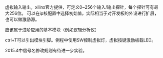 虚拟输入输出，xilinx官方提供，可定义0~256个输入/输出探针，每个探针可有最大256位。
可以在ip核配置中选择初始值，实际相当于对开发板的外设进行扩展，也可以做激励源。

应该属于进阶应用的基本模块（例如逻辑分析仪）


ctrl+T可以引出模块引脚。例程中使用SW控制虚拟灯，虚拟按键激励板载LED。

2015.4中信号名修改规则有待进一步实验。
